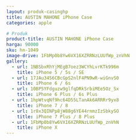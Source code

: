 ```yaml
---
layout: produk-casinghp
title: AUSTIN MAHONE iPhone Case
categories: apple

# Produk
product-title: AUSTIN MAHONE iPhone Case
harga: 90000
sku: hn-1049
image-drive: 1FbMp0b8Yw6VX16XZRRNzLUUfWp_znVhN
gallery:
  - url: 1NBSbxRhYjMEgB7oez3WCYhLvrKTk996m
    title: iPhone 5 / 5s / SE
  - url: 17JAu3456CBcGpS2nlF4PN9wR-wiGnvS0
    title: iPhone 6 / 6s
  - url: 10BP5YFdguzw9glfqDRkSrbiMEe5Oz_Sx
    title: iPhone 6 Plus / 6s Plus
  - url: 1hpWtvqNf9hc64D55LTanAk6ARRRr9yx8
    title: iPhone 7 / 8
  - url: 1r8x3QINPp8jW88g6YE44rnmzIzSbkySO
    title: iPhone 7 Plus / 8 Plus
  - url: 1FbMp0b8Yw6VX16XZRRNzLUUfWp_znVhN
    title: iPhone X
---
```

